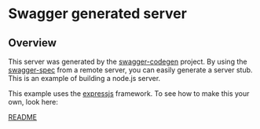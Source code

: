# Swagger generated server

## Overview
This server was generated by the [swagger-codegen](https://github.com/wordnik/swagger-codegen) project.  By using the 
[swagger-spec](https://github.com/wordnik/swagger-core/wiki) from a remote server, you can easily generate a server stub.  This
is an example of building a node.js server.

This example uses the [expressjs](http://expressjs.com/) framework.  To see how to make this your own, look here:

[README](https://github.com/wordnik/swagger-codegen/tree/master/samples/server-generator/node)
